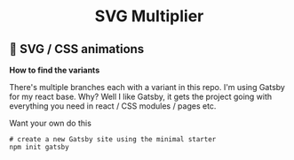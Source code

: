 <h1 align="center">
  SVG Multiplier
</h1>

## 🚀 SVG / CSS animations

**How to find the variants**

There's multiple branches each with a variant in this repo. I'm using Gatsby for my react base. Why? Well I like Gatsby, it gets the project going with everything you need in react / CSS modules / pages etc.

Want your own do this

```shell
# create a new Gatsby site using the minimal starter
npm init gatsby
```
